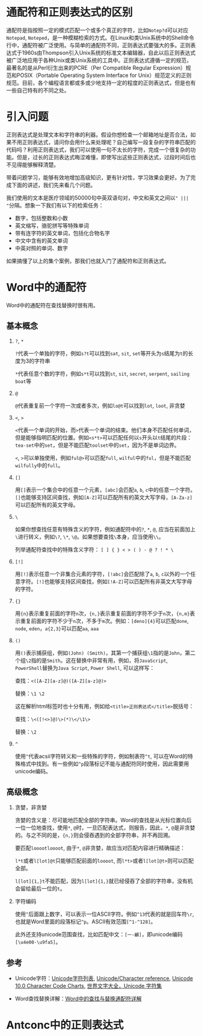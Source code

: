 # 通配符和正则表达式的区别

通配符是指按照一定的模式匹配一个或多个真正的字符，比如`Notep?d`可以对应`Notepad`, `Noteped`，是一种模糊检索的方式。在Linux和类Unix系统中的Shell命令行中，通配符被广泛使用。与简单的通配符不同，正则表达式要强大的多。正则表达式于1960s由Thompson引入Unix系统的标准文本编辑器，自此以后正则表达式被广泛地应用于各种Unix或类Unix系统的工具中。正则表达式遵循一定的规范，最著名的是从Perl衍生出来的PCRE（Per Compatible Regular Expression）规范和POSIX（Portable Operating System Interface for Unix）规范定义的正则规范。目前，各个编程语言都或多或少地支持一定的程度的正则表达式，但是也有一些自己特有的不同之处。

# 引入问题

正则表达式是处理文本和字符串的利器。假设你想检查一个邮箱地址是否合法，如果不用正则表达式，请问你会用什么来处理呢？自己编写一段复杂的字符串匹配的代码吗？利用正则表达式，我们可以使用一句不太长的字符，完成一个很复杂的功能。但是，过长的正则表达式晦涩难懂，即使写出这些正则表达式，过段时间后也不见得能够解释清楚。

带着问题学习，能够有效地增加高级知识，更有针对性，学习效果会更好。为了完成下面的讲述，我们先来看几个问题。

我们使用的文本是医疗领域的50000句中英双语句对，中文和英文之间以`" ||| "`分隔。想象一下我们有以下的检索任务：
* 数字，包括整数和小数
* 英文缩写，骆驼拼写等特殊单词
* 带有连字符的英文单词，包括化合物名字
* 中文中含有的英文单词
* 中英对照的单词、数字

如果搞懂了以上的集个案例，那我们也就入门了通配符和正则表达式。

# Word中的通配符

Word中的通配符在查找替换时很有用。

## 基本概念

1. `?`, `*`

    `?`代表一个单独的字符，例如`s?t`可以找到`sat`, `sit`, `set`等开头为`s`结尾为`t`的长度为3的字符串

    `*`代表任意个数的字符，例如`s*t`可以找到`st`, `sit`, `secret`, `serpent`, `sailing boat`等

2. `@`

    `@`代表重复前一个字符一次或者多次，例如`lo@t`可以找到`lot`, `loot`, 非贪婪

3. `<`, `>`

    `<`代表一个单词的开始，而`>`代表一个单词的结束。他们本身不匹配任何单词，但是能够指明匹配的位置。例如`<s*t>`可以匹配任何以`s`开头以`t`结尾的片段：`tea-set`中的`set`，但是不能匹配`toolset`中的`set`，因为不是单词边界。

    `<`, `>`可以单独使用，例如`ful@>`可以匹配`full`, `wilful`中的`ful`，但是不能匹配`wilfully`中的`full`。

4. `[]`

    用`[]`表示一个集合中的任意一个元素，`[abc]`会匹配`a`, `b`, `c`中的任意一个字符。`[]`也能够支持区间查找，例如`[A-Z]`可以匹配所有的英文大写字母，`[A-Za-z]`可以匹配所有的英文字母。

5. `\`

    如果你想查找任意有特殊含义的字符，例如通配符中的`?`, `*`, `@`, 应当在前面加上`\`进行转义，例如`\?`, `\*`, `\@`。如果想要查找`\`本身，应当使用`\\`。

    列举通配符查找中的特殊含义字符： `[ ] { } < > ( ) - @ ? ! * \`

6. `[!]`

    用`[!]`表示任意一个非集合元素的字符，`[!abc]`会匹配除了`a`, `b`, `c`以外的一个任意字符。`[!]`也能够支持区间查找，例如`[!A-Z]`可以匹配所有非英文大写字母的字符。

7. `{}`

    用`{n}`表示重复前面的字符`n`次，`{n,}`表示重复前面的字符不少于`n`次，`{n,m}`表示重复前面的字符不少于`n`次，不多于`m`次。例如：`[deno]{4}`可以匹配`done`, `node`, `eden`，`a{2,3}`可以匹配`aa`, `aaa`

8. `()`

    用`()`表示捕获组，例如`(John) (Smith)`，其第一个捕获组`\1`指的是`John`，第二个组`\2`指的是`Smith`。这在替换中非常有用，例如，将`JavaScript`, `PowerShell`替换为`Java Script`, `Power Shell`, 可以这样写：

    查找：`<([A-Z][a-z]@)([A-Z][a-z]@)>`

    替换：`\1 \2`

    这在解析html标签时也十分有用，例如给`<title>正则表达式</title>`脱括号：

    查找：`\<([!<>]@)\>(*)\</\1\>`

    替换：`\2`

9. `^`

    使用`^`代表acsii字符转义和一些特殊的字符，例如制表符`^t`, 可以在Word的特殊格式中找到。有一些例如`^p`段落标记不能与通配符同时使用，因此需要用unicode编码。

## 高级概念

1. 贪婪，非贪婪

    贪婪的含义是：尽可能地匹配全部的字符串。Word的查找是从光标位置向后一位一位地查找，使用`*`, `@`时，一旦匹配表达式，则报告，因此，`*`, `@`是非贪婪的。与之不同的是，`{n,}`则会侵吞遇到的全部字符串，并不再回溯。

    要匹配`looootloooot`, 由于`*`, `@`非贪婪，故应当对匹配内容进行精确描述：

    `l*t`或者`l[lot]@t`只能够匹配前面的`loooot`, 而`l*t>`或者`l[lot]@t>`则可以匹配全部。

    `l[lot]{1,}t`不能匹配，因为`l[lot]{1,}`就已经侵吞了全部的字符串，没有机会留给最后一位的`t`。

2. 字符编码

    使用`^`后面跟上数字，可以表示一位ASCII字符。例如`^13`代表的就是回车符`\r`, 也就是Word里面的段落标记`^p`。ASCII有效范围`[^1-^128]`。
    
    此外还支持unicode范围查找，比如匹配中文：`[一-龥]`，即unicode编码`[\u4e00-\u9fa5]`。


## 参考
* Unicode字符：[Unicode字符列表](https://zh.wikipedia.org/wiki/Unicode%E5%AD%97%E7%AC%A6%E5%88%97%E8%A1%A8), [Unicode/Character reference](https://en.wikibooks.org/wiki/Unicode/Character_reference/0000-0FFF), [Unicode 10.0 Character Code Charts](https://www.unicode.org/charts), [世界文字大全，Unicode 字符集](http://www.qqxiuzi.cn/zh/unicode-zifu.php?plane=0&ks=0000&js=0FFF)

* Word查找替换详解：[Word中的查找与替换通配符详解](https://wenku.baidu.com/view/3c2f6b59ad02de80d4d8406b.html?re=view)


# Antconc中的正则表达式



